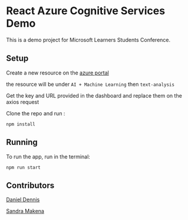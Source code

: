 # React Azure Cognitive Services Demo

This is a demo project for Microsoft Learners Students Conference.

## Setup

Create a new resource on the [azure portal](portal.azure.com)

the resource will be under ```AI + Machine Learning``` then ```text-analysis```

Get the key and URL provided in the dashboard and replace them on the axios request

Clone the repo and run :

```npm install```

## Running

To run the app, run in the terminal:

```npm run start```

## Contributors  

[Daniel Dennis](https://github.com/katungi)

[Sandra Makena](https://github.com/makenasandra/)
